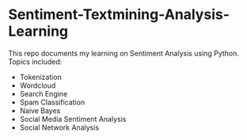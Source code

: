 # Sentiment-Textmining-Analysis-Learning

This repo documents my learning on Sentiment Analysis using Python. Topics included:
 - Tokenization
 - Wordcloud
 - Search Engine
 - Spam Classification
 - Naive Bayes
 - Social Media Sentiment Analysis
 - Social Network Analysis
